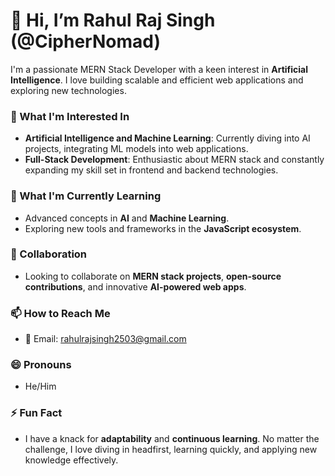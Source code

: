 # 👋 Hi, I’m Rahul Raj Singh (@CipherNomad)

I'm a passionate MERN Stack Developer with a keen interest in **Artificial Intelligence**. I love building scalable and efficient web applications and exploring new technologies.

### 👀 What I'm Interested In
- **Artificial Intelligence and Machine Learning**: Currently diving into AI projects, integrating ML models into web applications.
- **Full-Stack Development**: Enthusiastic about MERN stack and constantly expanding my skill set in frontend and backend technologies.

### 🌱 What I'm Currently Learning
- Advanced concepts in **AI** and **Machine Learning**.
- Exploring new tools and frameworks in the **JavaScript ecosystem**.

### 💞️ Collaboration
- Looking to collaborate on **MERN stack projects**, **open-source contributions**, and innovative **AI-powered web apps**.

### 📫 How to Reach Me
- 📧 Email: [rahulrajsingh2503@gmail.com](mailto:rahulrajsingh2503@gmail.com)

### 😄 Pronouns
- He/Him

### ⚡ Fun Fact
- I have a knack for **adaptability** and **continuous learning**. No matter the challenge, I love diving in headfirst, learning quickly, and applying new knowledge effectively.

<!---
CipherNomad/CipherNomad is a ✨ special ✨ repository because its `README.md` (this file) appears on your GitHub profile.
You can click the Preview link to take a look at your changes.
--->
